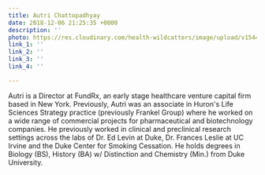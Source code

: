 ```yaml
---
title: Autri Chattopadhyay
date: 2018-12-06 21:25:35 +0000
description: ''
photo: https://res.cloudinary.com/health-wildcatters/image/upload/v1544200057/image.png
link_1: ''
link_2: ''
link_3: ''
link_4: ''

---
```

Autri is a Director at FundRx, an early stage healthcare venture capital firm based in New York. Previously, Autri was an associate in Huron's Life Sciences Strategy practice (previously Frankel Group) where he worked on a wide range of commercial projects for pharmaceutical and biotechnology companies. He previously worked in clinical and preclinical research settings across the labs of Dr. Ed Levin at Duke, Dr. Frances Leslie at UC Irvine and the Duke Center for Smoking Cessation. He holds degrees in Biology (BS), History (BA) w/ Distinction and Chemistry (Min.) from Duke University.